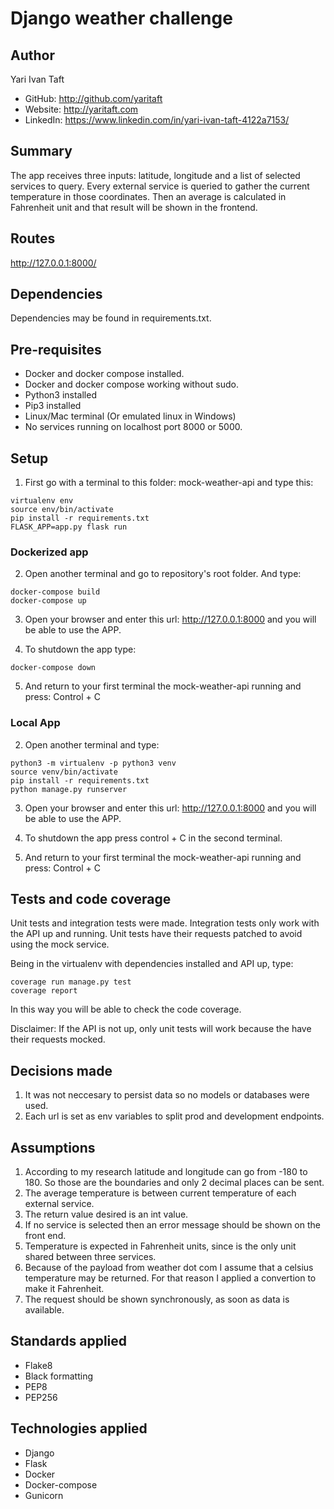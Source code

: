 # Django weather challenge

## Author

Yari Ivan Taft

- GitHub: http://github.com/yaritaft
- Website: http://yaritaft.com
- LinkedIn: https://www.linkedin.com/in/yari-ivan-taft-4122a7153/

## Summary

The app receives three inputs: latitude, longitude and a list of selected services to query.
Every external service is queried to gather the current temperature in those coordinates.
Then an average is calculated in Fahrenheit unit and that result will be shown in the frontend.

## Routes

http://127.0.0.1:8000/

## Dependencies

Dependencies may be found in requirements.txt.

## Pre-requisites

- Docker and docker compose installed.
- Docker and docker compose working without sudo.
- Python3 installed
- Pip3 installed
- Linux/Mac terminal (Or emulated linux in Windows)
- No services running on localhost port 8000 or 5000.

## Setup

1) First go with a terminal to this folder: mock-weather-api and type this:
```
virtualenv env
source env/bin/activate
pip install -r requirements.txt
FLASK_APP=app.py flask run
```

### Dockerized app
2) Open another terminal and go to repository's root folder. And type:
```
docker-compose build
docker-compose up
```

3) Open your browser and enter this url: http://127.0.0.1:8000 and you will be able to use the APP.

4) To shutdown the app type:
```
docker-compose down
```
5) And return to your first terminal the mock-weather-api running and press: Control + C

### Local App
2) Open another terminal and type:
```
python3 -m virtualenv -p python3 venv
source venv/bin/activate
pip install -r requirements.txt
python manage.py runserver
```
3) Open your browser and enter this url: http://127.0.0.1:8000 and you will be able to use the APP.

4) To shutdown the app press control + C in the second terminal.

5) And return to your first terminal the mock-weather-api running and press: Control + C

## Tests and code coverage
Unit tests and integration tests were made. Integration tests only work with the API up and running.
Unit tests have their requests patched to avoid using the mock service.

Being in the virtualenv with dependencies installed and API up, type:

```
coverage run manage.py test
coverage report
```

In this way you will be able to check the code coverage.

Disclaimer: If the API is not up, only unit tests will work because the have their requests mocked.

## Decisions made

1) It was not neccesary to persist data so no models or databases were used.
2) Each url is set as env variables to split prod and development endpoints.

## Assumptions

1) According to my research latitude and longitude can go from -180 to 180. So those are the boundaries and only 2 decimal places can be sent.
2) The average temperature is between current temperature of each external service.
3) The return value desired is an int value.
4) If no service is selected then an error message should be shown on the front end.
5) Temperature is expected in Fahrenheit units, since is the only unit shared between three services.
5) Because of the payload from weather dot com I assume that a celsius temperature may be returned. For that reason I applied a convertion to make it Fahrenheit.
6) The request should be shown synchronously, as soon as data is available.

## Standards applied

- Flake8
- Black formatting
- PEP8
- PEP256

## Technologies applied

- Django
- Flask
- Docker
- Docker-compose
- Gunicorn
